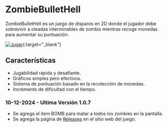 # ZombieBulletHell

ZombieBulletHell es un juego de disparos en 2D donde el jugador debe sobrevivir a oleadas interminables de zombis mientras recoge monedas para aumentar su puntuación.

[![Jugar](https://img.shields.io/badge/Play-Jugar-green)](http://zombiebullethell.jarregui.uy){:target="_blank"}

## Características

- Jugabilidad rápida y desafiante.
- Gráficos simples pero efectivos.
- Sistema de puntuación basado en la recolección de monedas.
- Incremento de dificultad con el tiempo.

### 10-12-2024 - Ultima Versión 1.0.7
- Se agrega el item BOMB para matar a todos los zombies en la pantalla.
- Se agrega la página de [Releases](http://zombiebullethell.jarregui.uy/releases.html) en el sitio web del juego.

